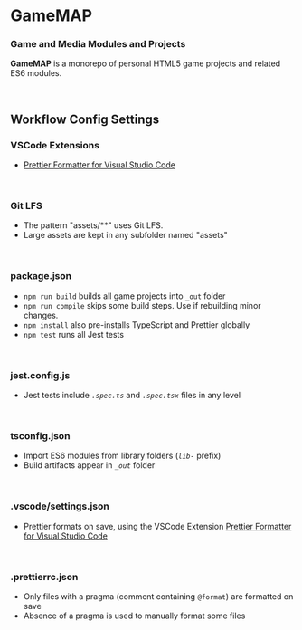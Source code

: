<!-- @format -->

# GameMAP

### Game and Media Modules and Projects

**GameMAP** is a monorepo of personal HTML5 game projects and related ES6 modules.

<br>

## Workflow Config Settings

### VSCode Extensions

-   [Prettier Formatter for Visual Studio Code](vscode:extension/esbenp.prettier-vscode)

<br>

### Git LFS

-   The pattern "assets/\*\*" uses Git LFS.
-   Large assets are kept in any subfolder named "assets"

<br>

### package.json

-   `npm run build` builds all game projects into `_out` folder
-   `npm run compile` skips some build steps. Use if rebuilding minor changes.
-   `npm install` also pre-installs TypeScript and Prettier globally
-   `npm test` runs all Jest tests

<br>

### jest.config.js

-   Jest tests include _`.spec.ts`_ and _`.spec.tsx`_ files in any level

<br>

### tsconfig.json

-   Import ES6 modules from library folders (_`lib-`_ prefix)
-   Build artifacts appear in _`_out`_ folder

<br>

### .vscode/settings.json

-   Prettier formats on save, using the VSCode Extension
    [Prettier Formatter for Visual Studio Code](vscode:extension/esbenp.prettier-vscode)

<br>

### .prettierrc.json

-   Only files with a pragma (comment containing `@format`) are formatted on save
-   Absence of a pragma is used to manually format some files

